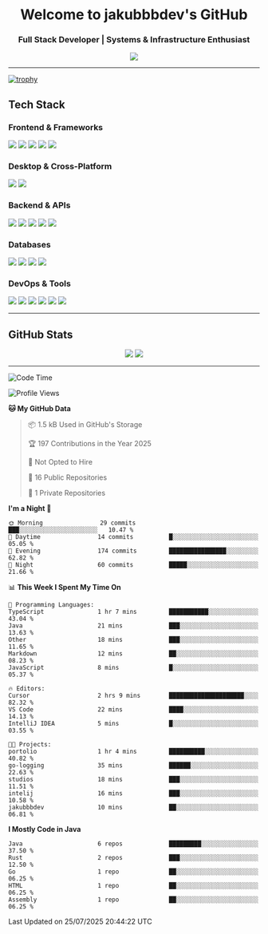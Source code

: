
<h1 align="center">Welcome to jakubbbdev's GitHub</h1>
<h3 align="center">Full Stack Developer | Systems & Infrastructure Enthusiast</h3>

<p align="center">
  <img src="https://readme-typing-svg.herokuapp.com?font=Fira+Code&duration=3000&pause=1000&center=true&vCenter=true&width=435&lines=Open+Source+Enthusiast;Frontend+%7C+Backend+%7C+DevOps;Always+Learning+%26+Building" />
</p>

---

[![trophy](https://github-profile-trophy.vercel.app/?username=jakubbbdev&margin-w=15&theme=darkhub&no-bg=true&no-frame=true)](https://github.com/ryo-ma/github-profile-trophy)

## Tech Stack



### Frontend & Frameworks
<div align="left"> <img src="https://img.shields.io/badge/React-61DAFB?style=for-the-badge&logo=react&logoColor=black"/> <img src="https://img.shields.io/badge/Next.js-000000?style=for-the-badge&logo=next.js&logoColor=white"/> <img src="https://img.shields.io/badge/Svelte-FF3E00?style=for-the-badge&logo=svelte&logoColor=white"/> <img src="https://img.shields.io/badge/Tailwind_CSS-38B2AC?style=for-the-badge&logo=tailwind-css&logoColor=white"/> <img src="https://img.shields.io/badge/Vite-646CFF?style=for-the-badge&logo=vite&logoColor=white"/> </div>

### Desktop & Cross-Platform
<div align="left"> <img src="https://img.shields.io/badge/Tauri-0A1014?style=for-the-badge&logo=tauri&logoColor=white"/> <img src="https://img.shields.io/badge/Electron-47848F?style=for-the-badge&logo=electron&logoColor=white"/> </div>

### Backend & APIs
<div align="left"> <img src="https://img.shields.io/badge/Spring_Boot-6DB33F?style=for-the-badge&logo=spring-boot&logoColor=white"/> <img src="https://img.shields.io/badge/FastAPI-009688?style=for-the-badge&logo=fastapi&logoColor=white"/> <img src="https://img.shields.io/badge/Express-000000?style=for-the-badge&logo=express&logoColor=white"/> <img src="https://img.shields.io/badge/Node.js-339933?style=for-the-badge&logo=node.js&logoColor=white"/> <img src="https://img.shields.io/badge/Go-00ADD8?style=for-the-badge&logo=go&logoColor=white"/> </div>

### Databases
<div align="left"> <img src="https://img.shields.io/badge/PostgreSQL-4169E1?style=for-the-badge&logo=postgresql&logoColor=white"/> <img src="https://img.shields.io/badge/MySQL-005C84?style=for-the-badge&logo=mysql&logoColor=white"/> <img src="https://img.shields.io/badge/MongoDB-13aa52?style=for-the-badge&logo=mongodb&logoColor=white"/> <img src="https://img.shields.io/badge/Redis-DC382D?style=for-the-badge&logo=redis&logoColor=white"/> </div>

### DevOps & Tools
<div align="left"> <img src="https://img.shields.io/badge/Docker-2496ED?style=for-the-badge&logo=docker&logoColor=white"/> <img src="https://img.shields.io/badge/Kubernetes-326CE5?style=for-the-badge&logo=kubernetes&logoColor=white"/> <img src="https://img.shields.io/badge/GitHub_Actions-2088FF?style=for-the-badge&logo=githubactions&logoColor=white"/> <img src="https://img.shields.io/badge/Nginx-009639?style=for-the-badge&logo=nginx&logoColor=white"/> <img src="https://img.shields.io/badge/Linux-FCC624?style=for-the-badge&logo=linux&logoColor=black"/> <img src="https://img.shields.io/badge/Ubuntu-E95420?style=for-the-badge&logo=ubuntu&logoColor=white"/> </div>

---

## GitHub Stats

<div align="center">
  <img src="https://github-readme-stats.vercel.app/api?username=jakubbbdev&theme=dark&area=true&order=5&hide_border=true&hide_title=true" />
  <img src="https://github-readme-streak-stats.herokuapp.com/?user=jakubbbdev&theme=dark&area=true&order=5&hide_border=true&hide_title=true" />
</div>

---

<!--START_SECTION:waka-->
![Code Time](http://img.shields.io/badge/Code%20Time-4%20hrs%2046%20mins-blue)

![Profile Views](http://img.shields.io/badge/Profile%20Views-175-blue)

**🐱 My GitHub Data** 

> 📦 1.5 kB Used in GitHub's Storage 
 > 
> 🏆 197 Contributions in the Year 2025
 > 
> 🚫 Not Opted to Hire
 > 
> 📜 16 Public Repositories 
 > 
> 🔑 1 Private Repositories 
 > 
**I'm a Night 🦉** 

```text
🌞 Morning                29 commits          ███░░░░░░░░░░░░░░░░░░░░░░   10.47 % 
🌆 Daytime                14 commits          █░░░░░░░░░░░░░░░░░░░░░░░░   05.05 % 
🌃 Evening                174 commits         ████████████████░░░░░░░░░   62.82 % 
🌙 Night                  60 commits          █████░░░░░░░░░░░░░░░░░░░░   21.66 % 
```


📊 **This Week I Spent My Time On** 

```text
💬 Programming Languages: 
TypeScript               1 hr 7 mins         ███████████░░░░░░░░░░░░░░   43.04 % 
Java                     21 mins             ███░░░░░░░░░░░░░░░░░░░░░░   13.63 % 
Other                    18 mins             ███░░░░░░░░░░░░░░░░░░░░░░   11.65 % 
Markdown                 12 mins             ██░░░░░░░░░░░░░░░░░░░░░░░   08.23 % 
JavaScript               8 mins              █░░░░░░░░░░░░░░░░░░░░░░░░   05.37 % 

🔥 Editors: 
Cursor                   2 hrs 9 mins        █████████████████████░░░░   82.32 % 
VS Code                  22 mins             ████░░░░░░░░░░░░░░░░░░░░░   14.13 % 
IntelliJ IDEA            5 mins              █░░░░░░░░░░░░░░░░░░░░░░░░   03.55 % 

🐱‍💻 Projects: 
portolio                 1 hr 4 mins         ██████████░░░░░░░░░░░░░░░   40.82 % 
go-logging               35 mins             ██████░░░░░░░░░░░░░░░░░░░   22.63 % 
studios                  18 mins             ███░░░░░░░░░░░░░░░░░░░░░░   11.51 % 
intelij                  16 mins             ███░░░░░░░░░░░░░░░░░░░░░░   10.58 % 
jakubbbdev               10 mins             ██░░░░░░░░░░░░░░░░░░░░░░░   06.81 % 
```

**I Mostly Code in Java** 

```text
Java                     6 repos             █████████░░░░░░░░░░░░░░░░   37.50 % 
Rust                     2 repos             ███░░░░░░░░░░░░░░░░░░░░░░   12.50 % 
Go                       1 repo              ██░░░░░░░░░░░░░░░░░░░░░░░   06.25 % 
HTML                     1 repo              ██░░░░░░░░░░░░░░░░░░░░░░░   06.25 % 
Assembly                 1 repo              ██░░░░░░░░░░░░░░░░░░░░░░░   06.25 % 
```




 Last Updated on 25/07/2025 20:44:22 UTC
<!--END_SECTION:waka-->

